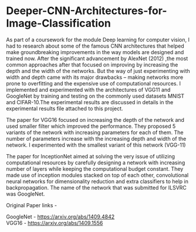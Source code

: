 # Deeper-CNN-Architectures-for-Image-Classification
As part of a coursework for the module Deep learning for computer vision, I had to research about some of the famous CNN architectures that helped make groundbreaking improvements in the way models are designed and trained now. After the 
significant advancement by AlexNet (2012) ,the most common approaches after that focused on improving by increasing the depth and the width of the networks. But the way of just 
experimenting with width and depth came with its major drawbacks – making networks more prone to overfitting and the expensive use of computational resources. I implemented and 
experimented with the architectures of VGG11 and GoogleNet by training and testing on the commonly used datasets MNIST and CIFAR-10.The experimental results are discussed in details in the experimental results file attached to this project.

The paper for VGG16 focused on increasing the depth of the network and used smaller filter which improved the performance. They proposed 5 variants of the network with increasing parameters for each of them. The number of parameters increase with the
increasing depth and width of the network. I experimented with the smallest variant of this network (VGG-11)

The paper for InceptionNet aimed at solving the  very issue of utilizing computational resources by carefully designing a network with increasing number of layers while keeping the computational budget constant. They made use of inception modules stacked on top of each other, convolutional neural networks for
dimensionality reduction and extra classifiers to help in backpropagation. The name of the network that was submitted for ILSVRC was GoogleNet. 

Original Paper links - 

GoogleNet - https://arxiv.org/abs/1409.4842 <br/> 
VGG16 - https://arxiv.org/abs/1409.1556
